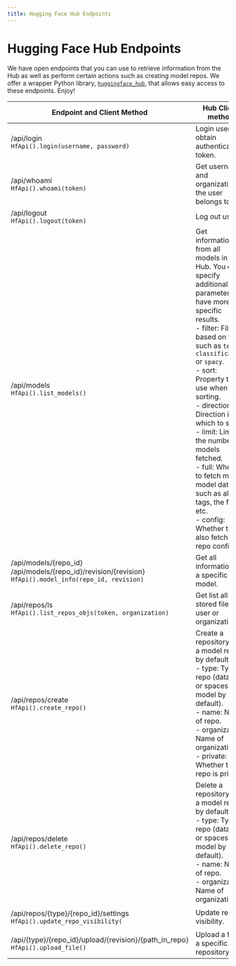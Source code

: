 ```yaml
---
title: Hugging Face Hub Endpoints
---
```


<h1>Hugging Face Hub Endpoints</h1>


We have open endpoints that you can use to retrieve information from the Hub as well as perform certain actions such as creating model repos. We offer a wrapper Python library, [`huggingface_hub`](https://github.com/huggingface/huggingface_hub), that allows easy access to these endpoints. Enjoy!


| Endpoint and Client Method                                                                                          | Hub Client method                                                                                                                                                                                                                                                                                                                                                                                                                                                                 | Type   | Payload                                                                                                                                  |
| ------------------------------------------------------------------------------------------------------------------- | --------------------------------------------------------------------------------------------------------------------------------------------------------------------------------------------------------------------------------------------------------------------------------------------------------------------------------------------------------------------------------------------------------------------------------------------------------------------------------- | ------ | ---------------------------------------------------------------------------------------------------------------------------------------- |
| /api/login <br/>  `HfApi().login(username, password)`                                                               | Login user and obtain authentication token.                                                                                                                                                                                                                                                                                                                                                                                                               | POST   | ```json = { username :  username, password: password }```                                                                                | Get username and organizations the user belongs to.                                                                                                                                                                                                                                                                                                                                                                              
| /api/whoami  <br/> `HfApi().whoami(token)`                                                                          | Get username and organizations the user belongs to.                                                                                                                                                                                                                                                                                                                                                                                                                               | GET    | ```headers = { authorization :  "Bearer $token" }```                                                                                     |                                                                                                                                                                                                                                                                                                                                                                                                                                
| /api/logout  <br/>  `HfApi().logout(token)`                                                                         | Log out user.                                                                                                                                                                                                                                                                                                                                                                                                                              | POST   | ```headers = { authorization :  "Bearer $token" }```                                                                                     |                                                                                                                                                                                                                                                                                                                                                                                                                               
| /api/models  <br/> `HfApi().list_models()`                                                                          | Get information from all models in the Hub. You can specify additional parameters to have more specific results.  <br/>- filter: Filter based on tags, such as `text-classification` or `spacy`.<br/>- sort: Property to use when sorting. <br/>- direction: Direction in which to sort. <br/>- limit: Limit the number of models fetched. <br/>- full: Whether to fetch most model data, such as all tags, the files, etc. <br/>- config: Whether to also fetch the repo config. | GET    | ```params= {   filter:filter, full: full,    sort: sort,   direction: direction,   limit: limit,   config: config }```                   |  
| /api/models/{repo_id} <br/> /api/models/{repo_id}/revision/{revision} <br/> `HfApi().model_info(repo_id, revision)` | Get all information for a specific model.                                                                                                                                                                                                                                                                                                                                                                                                                                         | GET    | ```headers = { authorization :  "Bearer $token" }```                                                                                     |                                                                                                                                                                                                                                                                                                                                                                                                                                       
| /api/repos/ls <br/> `HfApi().list_repos_objs(token, organization)`                                                  | Get list all stored files for user or organization.                                                                                                                                                                                                                                                                                                                                                                                                                               | GET    | ```headers = { authorization :  "Bearer $token" }``` <br/>```params= {   organization:organization}```                                   |                                                                                                                                                                                                                                                                                                                                                                                                               
| /api/repos/create  <br/>  `HfApi().create_repo()`                                                                   | Create a repository. It's a model repo by default. <br> -         type: Type of repo (datasets or spaces; model by default). <br> - name: Name of repo. <br> - organization: Name of organization. - <br> - private: Whether the repo is private.                                                                                                                                                                                                                                 | POST   | ```headers = { authorization :  "Bearer $token" }``` <br/>```json= {type:type, name:name, organization:organization, private:private}``` |                                                                                                                                         
| /api/repos/delete  <br/>  `HfApi().delete_repo()`                                                                   | Delete a repository. It's a model repo by default. <br> -         type: Type of repo (datasets or spaces; model by default). <br> - name: Name of repo. <br> - organization: Name of organization.                                                                                                                                                                                                                                                                                | DELETE | ```headers = { authorization :  "Bearer $token" }``` <br/>```json= {type:type, name:name, organization:organization}```                  |                                                                                                                                                                                                                    
| /api/repos/{type}/{repo_id}/settings <br/> `HfApi().update_repo_visibility(`                                        | Update repo visibility.                                                                                                                                                                                                                                                                                                                                                                                                                                                           | PUT    | ```headers = { authorization :  "Bearer $token" }``` <br/>```json= {private:private}```                                                  |                                                                                                                                                                                                                                                                                                                                                                                                              
| /api/{type}/{repo_id}/upload/{revision}/{path_in_repo} <br/>  `HfApi().upload_file()`                               | Upload a file to a specific repository.                                                                                                                                                                                                                                                                                                                                                                                                                                           | POST   | ```headers = { authorization :  "Bearer $token" }``` <br/>```data=bytestream```                                                          |                                                                                                                                                                                                                                                                                                                                                                                                                                      
